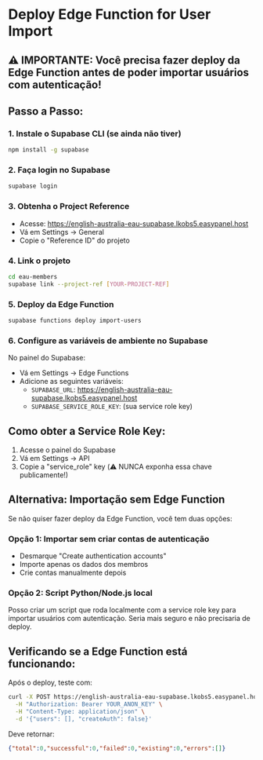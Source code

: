 # Deploy Edge Function for User Import

## ⚠️ IMPORTANTE: Você precisa fazer deploy da Edge Function antes de poder importar usuários com autenticação!

## Passo a Passo:

### 1. Instale o Supabase CLI (se ainda não tiver)
```bash
npm install -g supabase
```

### 2. Faça login no Supabase
```bash
supabase login
```

### 3. Obtenha o Project Reference
- Acesse: https://english-australia-eau-supabase.lkobs5.easypanel.host
- Vá em Settings → General
- Copie o "Reference ID" do projeto

### 4. Link o projeto
```bash
cd eau-members
supabase link --project-ref [YOUR-PROJECT-REF]
```

### 5. Deploy da Edge Function
```bash
supabase functions deploy import-users
```

### 6. Configure as variáveis de ambiente no Supabase
No painel do Supabase:
- Vá em Settings → Edge Functions
- Adicione as seguintes variáveis:
  - `SUPABASE_URL`: https://english-australia-eau-supabase.lkobs5.easypanel.host
  - `SUPABASE_SERVICE_ROLE_KEY`: (sua service role key)

## Como obter a Service Role Key:
1. Acesse o painel do Supabase
2. Vá em Settings → API
3. Copie a "service_role" key (⚠️ NUNCA exponha essa chave publicamente!)

## Alternativa: Importação sem Edge Function

Se não quiser fazer deploy da Edge Function, você tem duas opções:

### Opção 1: Importar sem criar contas de autenticação
- Desmarque "Create authentication accounts"
- Importe apenas os dados dos membros
- Crie contas manualmente depois

### Opção 2: Script Python/Node.js local
Posso criar um script que roda localmente com a service role key para importar usuários com autenticação. Seria mais seguro e não precisaria de deploy.

## Verificando se a Edge Function está funcionando:

Após o deploy, teste com:
```bash
curl -X POST https://english-australia-eau-supabase.lkobs5.easypanel.host/functions/v1/import-users \
  -H "Authorization: Bearer YOUR_ANON_KEY" \
  -H "Content-Type: application/json" \
  -d '{"users": [], "createAuth": false}'
```

Deve retornar:
```json
{"total":0,"successful":0,"failed":0,"existing":0,"errors":[]}
```